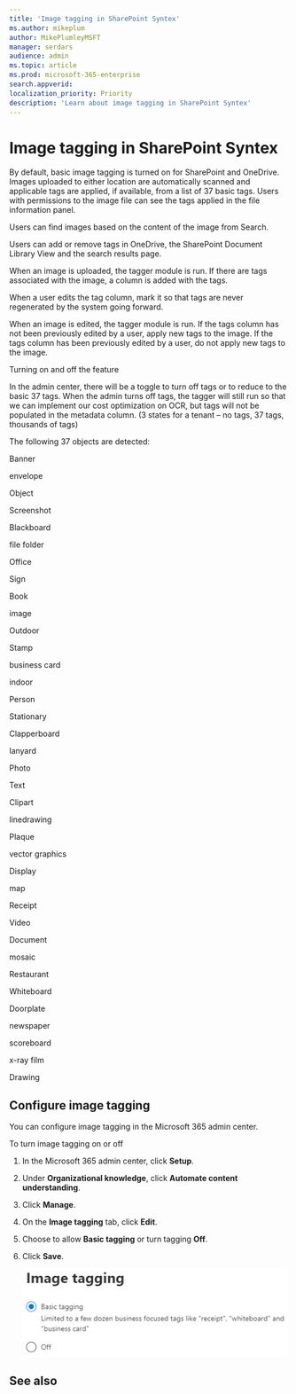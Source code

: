 ```yaml
---
title: 'Image tagging in SharePoint Syntex'
ms.author: mikeplum
author: MikePlumleyMSFT
manager: serdars
audience: admin
ms.topic: article
ms.prod: microsoft-365-enterprise
search.appverid: 
localization_priority: Priority
description: 'Learn about image tagging in SharePoint Syntex'
---
```


# Image tagging in SharePoint Syntex

By default, basic image tagging is turned on for SharePoint and OneDrive. Images uploaded to either location are automatically scanned and applicable tags are applied, if available, from a list of 37 basic tags. Users with permissions to the image file can see the tags applied in the file information panel.



Users can find images based on the content of the image from Search. 


Users can add or remove tags in OneDrive, the SharePoint Document Library View and the search results page.  


When an image is uploaded, the tagger module is run.  If there are tags associated with the image, a column is added with the tags. 

When a user edits the tag column, mark it so that tags are never regenerated by the system going forward.   

When an image is edited, the tagger module is run.  If the tags column has not been previously edited by a user, apply new tags to the image.  If the tags column has been previously edited by a user, do not apply new tags to the image. 



Turning on and off the feature 

In the admin center, there will be a toggle to turn off tags or to reduce to the basic 37 tags.  When the admin turns off tags, the tagger will still run so that we can implement our cost optimization on OCR, but tags will not be populated in the metadata column. (3 states for a tenant – no tags, 37 tags, thousands of tags) 

The following 37 objects are detected: 

Banner 

envelope 

Object 

Screenshot 

Blackboard 

file folder 

Office 

Sign 

Book 

image 

Outdoor 

Stamp 

business card 

indoor 

Person 

Stationary 

Clapperboard 

lanyard 

Photo 

Text 

Clipart 

linedrawing 

Plaque 

vector graphics 

Display 

map 

Receipt 

Video 

Document 

mosaic 

Restaurant 

Whiteboard 

Doorplate 

newspaper 

scoreboard 

x-ray film 

Drawing 

## Configure image tagging

You can configure image tagging in the Microsoft 365 admin center.  

To turn image tagging on or off

1. In the Microsoft 365 admin center, click **Setup**.

2. Under **Organizational knowledge**, click **Automate content understanding**.

3. Click **Manage**.

4. On the **Image tagging** tab, click **Edit**.

5. Choose to allow **Basic tagging** or turn tagging **Off**.

6. Click **Save**.

    ![Screenshot of image tagging control](../media/content-understanding/sharepoint-syntex-image-tagging-control.png)

## See also

